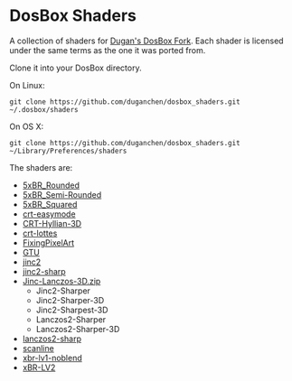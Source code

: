 # DosBox Shaders

A collection of shaders for [Dugan's DosBox Fork](https://github.com/duganchen/dosbox/blob/master/ENHANCEMENTS.md).
Each shader is licensed under the same terms as the one it was ported from.

Clone it into your DosBox directory.

On Linux:

	git clone https://github.com/duganchen/dosbox_shaders.git ~/.dosbox/shaders

On OS X:

	git clone https://github.com/duganchen/dosbox_shaders.git ~/Library/Preferences/shaders

The shaders are:

* [5xBR\_Rounded](https://gitorious.org/bsnes/xml-shaders?p=bsnes:xml-shaders.git;a=blob;f=shaders/OpenGL/v1.0/5xBR+Rounded.shader;h=b3abe1b872ebc95f776726da7dec288a5766dff7;hb=HEAD)
* [5xBR\_Semi-Rounded](https://gitorious.org/bsnes/xml-shaders?p=bsnes:xml-shaders.git;a=blob;f=shaders/OpenGL/v1.0/5xBR+Semi-Rounded.shader;h=eaa1ea16ceeb355a9f0c785f21f14ba62c398257;hb=HEAD)
* [5xBR\_Squared](https://gitorious.org/bsnes/xml-shaders?p=bsnes:xml-shaders.git;a=blob;f=shaders/OpenGL/v1.0/5xBR+Squared.shader;h=742713e45c053c2addbfa3cdef16f318a0759756;hb=HEAD)
* [crt-easymode](https://github.com/libretro/common-shaders/blob/master/crt/shaders/crt-easymode.cg)
* [CRT-Hyllian-3D](http://ngemu.com/threads/links-and-guides-to-custom-shaders-for-petes-opengl2-plugin.76098/page-33#post-2431761)
* [crt-lottes](https://github.com/libretro/common-shaders/blob/master/crt/shaders/crt-lottes.cg)
* [FixingPixelArt](https://www.shadertoy.com/view/XsjSzR)
* [GTU](https://github.com/aliaspider/interpolation-shaders/blob/master/GTU.OpenGL.shader)
* [jinc2](https://github.com/libretro/common-shaders/blob/master/windowed/shaders/jinc2.cg)
* [jinc2-sharp](https::w//github.com/libretro/common-shaders/blob/master/windowed/shaders/jinc2-sharp.cg)
* [Jinc-Lanczos-3D.zip](http://ngemu.com/threads/links-and-guides-to-custom-shaders-for-petes-opengl2-plugin.76098/page-33#post-2431433)
	* Jinc2-Sharper
	* Jinc2-Sharper-3D
	* Jinc2-Sharpest-3D
	* Lanczos2-Sharper
	* Lanczos2-Sharper-3D
* [lanczos2-sharp](https://github.com/libretro/common-shaders/blob/master/windowed/shaders/lanczos2-sharp.cg)
* [scanline](https://github.com/libretro/common-shaders/blob/master/scanline.cg)
* [xbr-lv1-noblend](https://github.com/libretro/common-shaders/blob/master/xbr/shaders/xbr-lv1-noblend.cg)
* [xBR-LV2](http://ngemu.com/threads/links-and-guides-to-custom-shaders-for-petes-opengl2-plugin.76098/page-33#post-2430897)
